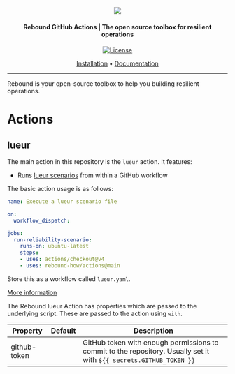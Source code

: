 <h2 align="center">
  <br>
  <p align="center"><img src="https://raw.githubusercontent.com/rebound-how/cli/main/public/logo.png"></p>
</h2>

<h4 align="center">Rebound GitHub Actions | The open source toolbox for resilient operations</h4>

<p align="center">
   <a href="https://github.com/rebound-how/actions/blob/master/LICENSE.md">
   <img alt="License" src="https://img.shields.io/github/license/reliablyhq/cli">
</p>

<p align="center">
  <a href="#installation">Installation</a> •
  <a href="https://reliably.com/docs/cli/">Documentation</a>
</p>

---

Rebound is your open-source toolbox to help you building resilient operations.

# Actions

## lueur

[lueurscenario]: https://lueur.dev/docs/

The main action in this repository is the `lueur` action. It features:

* Runs [lueur scenarios](lueurscenario) from within a GitHub workflow

The basic action usage is as follows:

```yaml
name: Execute a lueur scenario file

on:
  workflow_dispatch:

jobs:
  run-reliability-scenario:
    runs-on: ubuntu-latest
    steps:
    - uses: actions/checkout@v4
    - uses: rebound-how/actions@main
```

Store this as a workflow called `lueur.yaml`.

[More information](https://reliably.com/docs/deployment/#github-1)

The Rebound lueur Action has properties which are passed to the underlying
script. These are passed to the action using `with`.

| Property | Default | Description |
| --- | --- | --- |
| github-token | | GitHub token with enough permissions to commit to the repository. Usually set it with `${{ secrets.GITHUB_TOKEN }}` |
